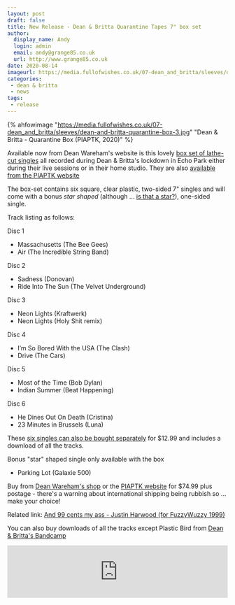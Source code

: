 ```yaml
---
layout: post
draft: false
title: New Release - Dean & Britta Quarantine Tapes 7" box set
author:
  display_name: Andy
  login: admin
  email: andy@grange85.co.uk
  url: http://www.grange85.co.uk
date: 2020-08-14
imageurl: https://media.fullofwishes.co.uk/07-dean_and_britta/sleeves/dean-and-britta-quarantine-box-3.jpg
categories:
 - dean & britta
 - news
tags:
 - release
---
```


 {% ahfowimage "https://media.fullofwishes.co.uk/07-dean_and_britta/sleeves/dean-and-britta-quarantine-box-3.jpg" "Dean & Britta - Quarantine Box (PIAPTK, 2020)" %}

Available now from Dean Wareham's website is this lovely [box set of lathe-cut singles](https://deanwareham.com/album/1688965/quarantine-tapes) all recorded during Dean & Britta's lockdown in Echo Park either during their live sessions or in their home studio. They are also [available from the PIAPTK website](http://piaptk.com/products/676146-dean-and-britta-quarantine-tapes-7x7-boxset) 

The box-set contains six square, clear plastic, two-sided 7" singles and will come with a bonus _star shaped_ (although ... [is that a star?](https://media.fullofwishes.co.uk/07-dean_and_britta/sleeves/dean-and-britta-quarantine-box-5.jpg)), one-sided single.

Track listing as follows:

Disc 1
 - Massachusetts (The Bee Gees)
 - Air (The Incredible String Band)

Disc 2
 - Sadness (Donovan)
 - Ride Into The Sun (The Velvet Underground)

Disc 3
 - Neon Lights (Kraftwerk)
 - Neon Lights (Holy Shit remix)

Disc 4
 - I’m So Bored With the USA (The Clash)
 - Drive (The Cars)

Disc 5
 - Most of the Time (Bob Dylan)
 - Indian Summer (Beat Happening)

Disc 6
 - He Dines Out On Death (Cristina)
 - 23 Minutes in Brussels (Luna)

These [six singles can also be bought separately](https://deanwareham.com/shop) for $12.99 and includes a download of all the tracks.

Bonus "star" shaped single only available with the box
 - Parking Lot (Galaxie 500)


Buy from [Dean Wareham's shop](https://deanwareham.com/shop) or the [PIAPTK website](http://piaptk.com/products/676146-dean-and-britta-quarantine-tapes-7x7-boxset) for $74.99 plus postage - there's a warning about international shipping being rubbish so ... make your choice!

Related link: [And 99 cents my ass - Justin Harwood (for FuzzyWuzzy 1999)](https://web.archive.org/web/19990128165114/http://www.fuzzywuzzy.com/ass/99.html)

You can also buy downloads of all the tracks except Plastic Bird from [Dean & Britta's Bandcamp](https://deanandbritta.bandcamp.com/album/quarantine-tapes)
<iframe style="border: 0; width: 100%; height: 120px;" src="https://bandcamp.com/EmbeddedPlayer/album=740684993/size=large/bgcol=ffffff/linkcol=0687f5/tracklist=false/artwork=small/transparent=true/" seamless><a href="http://deanandbritta.bandcamp.com/album/quarantine-tapes">Quarantine Tapes by Dean &amp; Britta</a></iframe>



